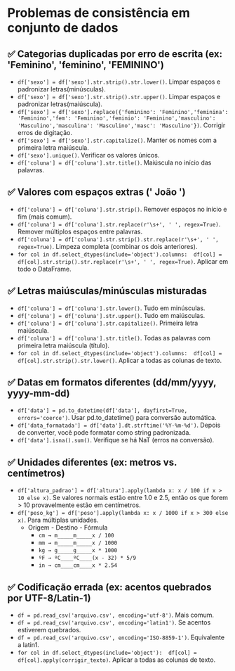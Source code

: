 # Problemas de consistência em conjunto de dados

## ✅ Categorias duplicadas por erro de escrita (ex: 'Feminino', 'feminino', 'FEMININO')
* ```df['sexo'] = df['sexo'].str.strip().str.lower()```. Limpar espaços e padronizar letras(minúsculas).
* ```df['sexo'] = df['sexo'].str.strip().str.upper()```. Limpar espaços e padronizar letras(maiúscula).
* ```df['sexo'] = df['sexo'].replace({'feminino': 'Feminino','feminina': 'Feminino','fem': 'Feminino','feminio': 'Feminino','masculino': 'Masculino','masculina': 'Masculino','masc': 'Masculino'})```. Corrigir erros de digitação.
* ```df['sexo'] = df['sexo'].str.capitalize()```. Manter os nomes com a primeira letra maiúscula.
* ```df['sexo'].unique()```.  Verificar os valores únicos.
* ```df['coluna'] = df['coluna'].str.title()```. Maiúscula no início das palavras.
## ✅ Valores com espaços extras (' João ')
* ```df['coluna'] = df['coluna'].str.strip()```. Remover espaços no início e fim (mais comum).
* ```df['coluna'] = df['coluna'].str.replace(r'\s+', ' ', regex=True)```. Remover múltiplos espaços entre palavras.
* ```df['coluna'] = df['coluna'].str.strip().str.replace(r'\s+', ' ', regex=True)```. Limpeza completa (combinar os dois anteriores).
* ```for col in df.select_dtypes(include='object').columns:  df[col] = df[col].str.strip().str.replace(r'\s+', ' ', regex=True)```. Aplicar em todo o DataFrame.
## ✅ Letras maiúsculas/minúsculas misturadas
* ```df['coluna'] = df['coluna'].str.lower()```. Tudo em minúsculas.
* ```df['coluna'] = df['coluna'].str.upper()```. Tudo em maiúsculas.
* ```df['coluna'] = df['coluna'].str.capitalize()```. Primeira letra maiúscula.
* ```df['coluna'] = df['coluna'].str.title()```. Todas as palavras com primeira letra maiúscula (título).
* ```for col in df.select_dtypes(include='object').columns:  df[col] = df[col].str.strip().str.lower()```. Aplicar a todas as colunas de texto.
## ✅ Datas em formatos diferentes (dd/mm/yyyy, yyyy-mm-dd)
* ```df['data'] = pd.to_datetime(df['data'], dayfirst=True, errors='coerce')```. Usar pd.to_datetime() para conversão automática.
* ```df['data_formatada'] = df['data'].dt.strftime('%Y-%m-%d')```. Depois de converter, você pode formatar como string padronizada.
* ```df['data'].isna().sum()```. Verifique se há NaT (erros na conversão).
## ✅ Unidades diferentes (ex: metros vs. centímetros)
* ```df['altura_padrao'] = df['altura'].apply(lambda x: x / 100 if x > 10 else x)```. Se valores normais estão entre 1.0 e 2.5, então os que forem > 10 provavelmente estão em centímetros.
* ```df['peso_kg'] = df['peso'].apply(lambda x: x / 1000 if x > 300 else x)```. Para múltiplas unidades.
  * Origem - Destino - Fórmula
    * ```cm → m_____m_____x / 100```
    * ```mm → m_____m_____x / 1000```
    * ```kg → g_____g_____x * 1000```
    * ```ºF → ºC____ºC____(x - 32) * 5/9```
    * ```in → cm____cm____x * 2.54```
## ✅ Codificação errada (ex: acentos quebrados por UTF-8/Latin-1)
* ```df = pd.read_csv('arquivo.csv', encoding='utf-8')```. Mais comum.
* ```df = pd.read_csv('arquivo.csv', encoding='latin1')```. Se acentos estiverem quebrados.
* ```df = pd.read_csv('arquivo.csv', encoding='ISO-8859-1')```. Equivalente a latin1.
* ```for col in df.select_dtypes(include='object'):  df[col] = df[col].apply(corrigir_texto)```. Aplicar a todas as colunas de texto.
